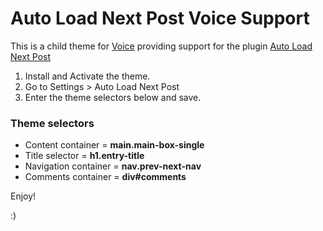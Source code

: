 # Auto Load Next Post Voice Support
This is a child theme for [Voice](https://themeforest.net/item/voice-clean-newsmagazine-wordpress-theme/9646105) providing support for the plugin [Auto Load Next Post](https://autoloadnextpost.com)

1. Install and Activate the theme.
2. Go to Settings > Auto Load Next Post
3. Enter the theme selectors below and save.

### Theme selectors

* Content container = **main.main-box-single**
* Title selector = **h1.entry-title**
* Navigation container = **nav.prev-next-nav**
* Comments container = **div#comments**

Enjoy!

:)
